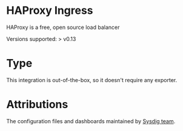 # HAProxy Ingress
HAProxy is a free, open source load balancer

Versions supported: > v0.13

# Type
This integration is out-of-the-box, so it doesn't require any exporter.


# Attributions
The configuration files and dashboards maintained by [Sysdig team](https://sysdig.com/).